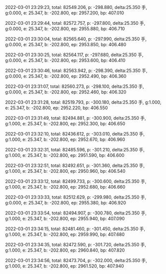 2022-03-01 23:29:23, total: 82549.206, p: -298.880, delta:25.350 手, g:0.000, e: 25.347, b: -202.800, ep: 2957.200, bp: 407.010

2022-03-01 23:29:44, total: 82572.757, p: -297.800, delta:25.350 手, g:0.000, e: 25.347, b: -202.800, ep: 2955.880, bp: 406.710

2022-03-01 23:30:04, total: 82565.640, p: -297.990, delta:25.350 手, g:0.000, e: 25.347, b: -202.800, ep: 2953.850, bp: 406.480

2022-03-01 23:30:25, total: 82564.117, p: -297.680, delta:25.350 手, g:0.000, e: 25.347, b: -202.800, ep: 2953.600, bp: 406.410

2022-03-01 23:30:46, total: 82563.942, p: -298.390, delta:25.350 手, g:0.000, e: 25.347, b: -202.800, ep: 2952.490, bp: 406.360

2022-03-01 23:31:07, total: 82560.273, p: -298.100, delta:25.350 手, g:0.000, e: 25.347, b: -202.800, ep: 2952.460, bp: 406.320

2022-03-01 23:31:28, total: 82519.793, p: -300.180, delta:25.350 手, g:1.000, e: 25.347, b: -202.800, ep: 2952.220, bp: 406.550

2022-03-01 23:31:49, total: 82494.881, p: -300.900, delta:25.350 手, g:1.000, e: 25.347, b: -202.800, ep: 2952.300, bp: 406.650

2022-03-01 23:32:10, total: 82436.612, p: -303.010, delta:25.350 手, g:1.000, e: 25.347, b: -202.800, ep: 2952.670, bp: 406.960

2022-03-01 23:32:31, total: 82485.596, p: -301.210, delta:25.350 手, g:1.000, e: 25.347, b: -202.800, ep: 2951.590, bp: 406.600

2022-03-01 23:32:51, total: 82492.651, p: -301.360, delta:25.350 手, g:1.000, e: 25.347, b: -202.800, ep: 2950.960, bp: 406.540

2022-03-01 23:33:12, total: 82499.733, p: -300.600, delta:25.350 手, g:1.000, e: 25.347, b: -202.800, ep: 2952.680, bp: 406.660

2022-03-01 23:33:33, total: 82512.629, p: -299.980, delta:25.350 手, g:0.000, e: 25.347, b: -202.800, ep: 2955.380, bp: 406.920

2022-03-01 23:33:54, total: 82494.907, p: -300.780, delta:25.350 手, g:1.000, e: 25.347, b: -202.800, ep: 2955.940, bp: 407.090

2022-03-01 23:34:15, total: 82481.460, p: -301.450, delta:25.350 手, g:1.000, e: 25.347, b: -202.800, ep: 2959.990, bp: 407.680

2022-03-01 23:34:35, total: 82472.590, p: -301.720, delta:25.350 手, g:1.000, e: 25.347, b: -202.800, ep: 2960.840, bp: 407.820

2022-03-01 23:34:56, total: 82473.704, p: -302.000, delta:25.350 手, g:1.000, e: 25.347, b: -202.800, ep: 2961.520, bp: 407.940